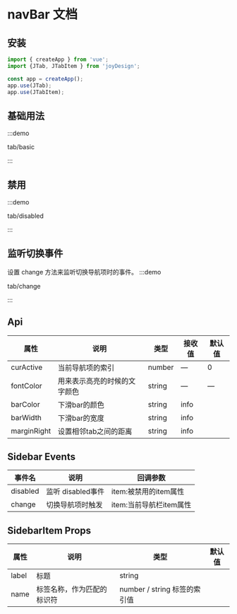# navBar 文档

## 安装

```javascript
import { createApp } from 'vue';
import {JTab, JTabItem } from 'joyDesign';

const app = createApp();
app.use(JTab);
app.use(JTabItem);
```

## 基础用法

:::demo

tab/basic

::: 

## 禁用

:::demo

tab/disabled

:::
## 监听切换事件
设置 change 方法来监听切换导航项时的事件。
:::demo

tab/change

:::

## Api

| 属性         | 说明                         | 类型   | 接收值 | 默认值 |
| ------------ | ---------------------------- | ------ | ------ | ------ |
| curActive      | 当前导航项的索引             | number | —      | 0      |
| fontColor    | 用来表示高亮的时候的文字颜色 | string | —      | —      |
| barColor     | 下滑bar的颜色                | string | info   |        |
| barWidth     | 下滑bar的宽度                | string | info   |        |
| marginRight | 设置相邻tab之间的距离        | string | info   |        |


## Sidebar Events
| 事件名   | 说明              | 回调参数                |
| -------- | ----------------- | ----------------------- |
| disabled | 监听 disabled事件 | item:被禁用的item属性   |
| change   | 切换导航项时触发  | item:当前导航栏item属性 |


## SidebarItem Props
 | 属性  | 说明                       | 类型                         | 默认值 |
 | ----- | -------------------------- | ---------------------------- | ------ |
 | label | 标题                       | string                       |        |
 | name  | 标签名称，作为匹配的标识符 | number / string	标签的索引值 |        |
